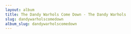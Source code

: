 ```yaml
---
layout: album
title: The Dandy Warhols Come Down - The Dandy Warhols
slug: dandywarholscomedown
album_slug: dandywarholscomedown
---
```

